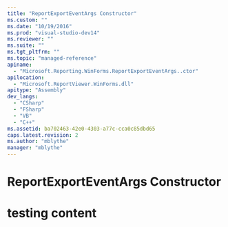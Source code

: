 ```yaml
---
title: "ReportExportEventArgs Constructor"
ms.custom: ""
ms.date: "10/19/2016"
ms.prod: "visual-studio-dev14"
ms.reviewer: ""
ms.suite: ""
ms.tgt_pltfrm: ""
ms.topic: "managed-reference"
apiname: 
  - "Microsoft.Reporting.WinForms.ReportExportEventArgs..ctor"
apilocation: 
  - "Microsoft.ReportViewer.WinForms.dll"
apitype: "Assembly"
dev_langs: 
  - "CSharp"
  - "FSharp"
  - "VB"
  - "C++"
ms.assetid: ba702463-42e0-4303-a77c-cca0c85dbd65
caps.latest.revision: 2
ms.author: "mblythe"
manager: "mblythe"
---
```

# ReportExportEventArgs Constructor
# testing content